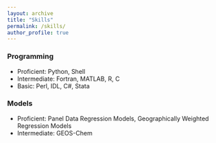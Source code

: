 ```yaml
---
layout: archive
title: "Skills"
permalink: /skills/
author_profile: true
---
```


<!-- {% include base_path %} -->

### Programming
- Proficient: Python, Shell
- Intermediate: Fortran, MATLAB, R, C
- Basic: Perl, IDL, C#, Stata

### Models
- Proficient: Panel Data Regression Models, Geographically Weighted Regression Models
- Intermediate: GEOS-Chem
